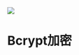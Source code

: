 <img src="https://upload-images.jianshu.io/upload_images/3111490-3516b220bb43a136.jpg?imageMogr2/auto-orient/strip|imageView2/2/w/540/format/webp">

# Bcrypt加密

